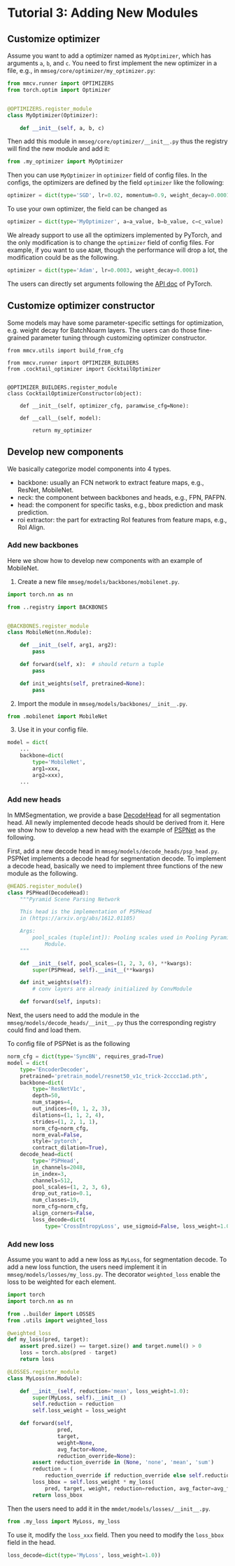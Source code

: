 # Tutorial 3: Adding New Modules

## Customize optimizer

Assume you want to add a optimizer named as `MyOptimizer`, which has arguments `a`, `b`, and `c`.
You need to first implement the new optimizer in a file, e.g., in `mmseg/core/optimizer/my_optimizer.py`:

```python
from mmcv.runner import OPTIMIZERS
from torch.optim import Optimizer


@OPTIMIZERS.register_module
class MyOptimizer(Optimizer):

    def __init__(self, a, b, c)

```

Then add this module in `mmseg/core/optimizer/__init__.py` thus the registry will
find the new module and add it:

```python
from .my_optimizer import MyOptimizer
```

Then you can use `MyOptimizer` in `optimizer` field of config files.
In the configs, the optimizers are defined by the field `optimizer` like the following:
```python
optimizer = dict(type='SGD', lr=0.02, momentum=0.9, weight_decay=0.0001)
```
To use your own optimizer, the field can be changed as
```python
optimizer = dict(type='MyOptimizer', a=a_value, b=b_value, c=c_value)
```

We already support to use all the optimizers implemented by PyTorch, and the only modification is to change the `optimizer` field of config files.
For example, if you want to use `ADAM`, though the performance will drop a lot, the modification could be as the following.
```python
optimizer = dict(type='Adam', lr=0.0003, weight_decay=0.0001)
```
The users can directly set arguments following the [API doc](https://pytorch.org/docs/stable/optim.html?highlight=optim#module-torch.optim) of PyTorch.

## Customize optimizer constructor

Some models may have some parameter-specific settings for optimization, e.g. weight decay for BatchNoarm layers.
The users can do those fine-grained parameter tuning through customizing optimizer constructor.

```
from mmcv.utils import build_from_cfg

from mmcv.runner import OPTIMIZER_BUILDERS
from .cocktail_optimizer import CocktailOptimizer


@OPTIMIZER_BUILDERS.register_module
class CocktailOptimizerConstructor(object):

    def __init__(self, optimizer_cfg, paramwise_cfg=None):

    def __call__(self, model):

        return my_optimizer

```


## Develop new components

We basically categorize model components into 4 types.

- backbone: usually an FCN network to extract feature maps, e.g., ResNet, MobileNet.
- neck: the component between backbones and heads, e.g., FPN, PAFPN.
- head: the component for specific tasks, e.g., bbox prediction and mask prediction.
- roi extractor: the part for extracting RoI features from feature maps, e.g., RoI Align.

### Add new backbones

Here we show how to develop new components with an example of MobileNet.

1. Create a new file `mmseg/models/backbones/mobilenet.py`.

```python
import torch.nn as nn

from ..registry import BACKBONES


@BACKBONES.register_module
class MobileNet(nn.Module):

    def __init__(self, arg1, arg2):
        pass

    def forward(self, x):  # should return a tuple
        pass

    def init_weights(self, pretrained=None):
        pass
```

2. Import the module in `mmseg/models/backbones/__init__.py`.

```python
from .mobilenet import MobileNet
```

3. Use it in your config file.

```python
model = dict(
    ...
    backbone=dict(
        type='MobileNet',
        arg1=xxx,
        arg2=xxx),
    ...
```

### Add new heads

In MMSegmentation, we provide a base [DecodeHead](../../mmseg/models/decode_heads/decode_head.py) for all segmentation head.
All newly implemented decode heads should be derived from it.
Here we show how to develop a new head with the example of [PSPNet](https://arxiv.org/abs/1612.01105) as the following.

First, add a new decode head in `mmseg/models/decode_heads/psp_head.py`.
PSPNet implements a decode head for segmentation decode.
To implement a decode head, basically we need to implement three functions of the new module as the following.

```python
@HEADS.register_module()
class PSPHead(DecodeHead):
    """Pyramid Scene Parsing Network

    This head is the implementation of PSPHead
    in (https://arxiv.org/abs/1612.01105)

    Args:
        pool_scales (tuple[int]): Pooling scales used in Pooling Pyramid
            Module.
    """

    def __init__(self, pool_scales=(1, 2, 3, 6), **kwargs):
        super(PSPHead, self).__init__(**kwargs)

    def init_weights(self):
        # conv layers are already initialized by ConvModule

    def forward(self, inputs):

```

Next, the users need to add the module in the `mmseg/models/decode_heads/__init__.py` thus the corresponding registry could find and load them.

To config file of PSPNet is as the following

```python
norm_cfg = dict(type='SyncBN', requires_grad=True)
model = dict(
    type='EncoderDecoder',
    pretrained='pretrain_model/resnet50_v1c_trick-2cccc1ad.pth',
    backbone=dict(
        type='ResNetV1c',
        depth=50,
        num_stages=4,
        out_indices=(0, 1, 2, 3),
        dilations=(1, 1, 2, 4),
        strides=(1, 2, 1, 1),
        norm_cfg=norm_cfg,
        norm_eval=False,
        style='pytorch',
        contract_dilation=True),
    decode_head=dict(
        type='PSPHead',
        in_channels=2048,
        in_index=3,
        channels=512,
        pool_scales=(1, 2, 3, 6),
        drop_out_ratio=0.1,
        num_classes=19,
        norm_cfg=norm_cfg,
        align_corners=False,
        loss_decode=dict(
            type='CrossEntropyLoss', use_sigmoid=False, loss_weight=1.0)))

```

### Add new loss

Assume you want to add a new loss as `MyLoss`, for segmentation decode.
To add a new loss function, the users need implement it in `mmseg/models/losses/my_loss.py`.
The decorator `weighted_loss` enable the loss to be weighted for each element.

```python
import torch
import torch.nn as nn

from ..builder import LOSSES
from .utils import weighted_loss

@weighted_loss
def my_loss(pred, target):
    assert pred.size() == target.size() and target.numel() > 0
    loss = torch.abs(pred - target)
    return loss

@LOSSES.register_module
class MyLoss(nn.Module):

    def __init__(self, reduction='mean', loss_weight=1.0):
        super(MyLoss, self).__init__()
        self.reduction = reduction
        self.loss_weight = loss_weight

    def forward(self,
                pred,
                target,
                weight=None,
                avg_factor=None,
                reduction_override=None):
        assert reduction_override in (None, 'none', 'mean', 'sum')
        reduction = (
            reduction_override if reduction_override else self.reduction)
        loss_bbox = self.loss_weight * my_loss(
            pred, target, weight, reduction=reduction, avg_factor=avg_factor)
        return loss_bbox
```

Then the users need to add it in the `mmdet/models/losses/__init__.py`.
```python
from .my_loss import MyLoss, my_loss

```

To use it, modify the `loss_xxx` field.
Then you need to modify the `loss_bbox` field in the head.
```python
loss_decode=dict(type='MyLoss', loss_weight=1.0))
```
